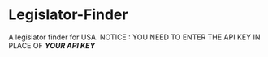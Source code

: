 # Legislator-Finder
A legislator finder for USA.
NOTICE : YOU NEED TO ENTER THE API KEY IN PLACE OF ***YOUR API KEY***
